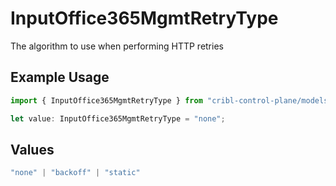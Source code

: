 # InputOffice365MgmtRetryType

The algorithm to use when performing HTTP retries

## Example Usage

```typescript
import { InputOffice365MgmtRetryType } from "cribl-control-plane/models";

let value: InputOffice365MgmtRetryType = "none";
```

## Values

```typescript
"none" | "backoff" | "static"
```